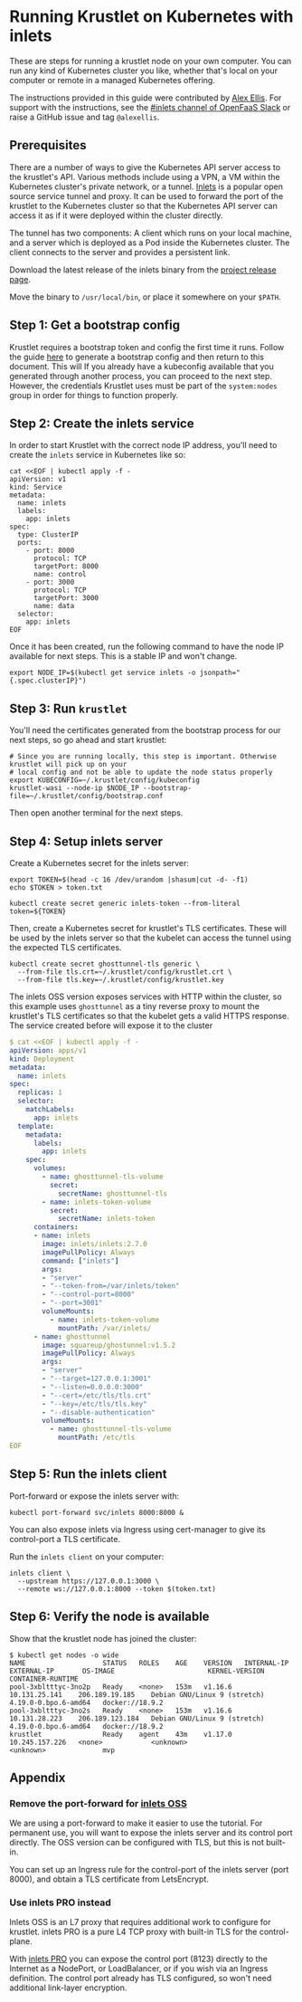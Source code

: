 # Running Krustlet on Kubernetes with inlets

These are steps for running a krustlet node on your own computer. You can run
any kind of Kubernetes cluster you like, whether that's local on your computer
or remote in a managed Kubernetes offering.

The instructions provided in this guide were contributed by [Alex
Ellis](https://github.com/alexellis). For support with the instructions, see the
[#inlets channel of OpenFaaS Slack](https://slack.openfaas.io/) or raise a
GitHub issue and tag `@alexellis`.

## Prerequisites

There are a number of ways to give the Kubernetes API server access to the
krustlet's API. Various methods include using a VPN, a VM within the Kubernetes
cluster's private network, or a tunnel. [Inlets](https://docs.inlets.dev/) is a
popular open source service tunnel and proxy. It can be used to forward the port
of the krustlet to the Kubernetes cluster so that the Kubernetes API server can
access it as if it were deployed within the cluster directly.

The tunnel has two components: A client which runs on your local machine, and a
server which is deployed as a Pod inside the Kubernetes cluster. The client
connects to the server and provides a persistent link.

Download the latest release of the inlets binary from the [project release
page](https://github.com/inlets/inlets/releases).

Move the binary to `/usr/local/bin`, or place it somewhere on your `$PATH`.

## Step 1: Get a bootstrap config

Krustlet requires a bootstrap token and config the first time it runs. Follow
the guide [here](bootstrapping.md) to generate a bootstrap config and then
return to this document. This will If you already have a kubeconfig available
that you generated through another process, you can proceed to the next step.
However, the credentials Krustlet uses must be part of the `system:nodes` group
in order for things to function properly.

## Step 2: Create the inlets service

In order to start Krustlet with the correct node IP address, you'll need to
create the `inlets` service in Kubernetes like so:

```console
cat <<EOF | kubectl apply -f -
apiVersion: v1
kind: Service
metadata:
  name: inlets
  labels:
    app: inlets
spec:
  type: ClusterIP
  ports:
    - port: 8000
      protocol: TCP
      targetPort: 8000
      name: control
    - port: 3000
      protocol: TCP
      targetPort: 3000
      name: data
  selector:
    app: inlets
EOF
```

Once it has been created, run the following command to have the node IP
available for next steps. This is a stable IP and won't change.

```console
export NODE_IP=$(kubectl get service inlets -o jsonpath="{.spec.clusterIP}")
```

## Step 3: Run `krustlet`

You'll need the certificates generated from the bootstrap process for our next
steps, so go ahead and start krustlet:

```console
# Since you are running locally, this step is important. Otherwise krustlet will pick up on your
# local config and not be able to update the node status properly
export KUBECONFIG=~/.krustlet/config/kubeconfig
krustlet-wasi --node-ip $NODE_IP --bootstrap-file=~/.krustlet/config/bootstrap.conf
```

Then open another terminal for the next steps.

## Step 4: Setup inlets server

Create a Kubernetes secret for the inlets server:

```console
export TOKEN=$(head -c 16 /dev/urandom |shasum|cut -d- -f1)
echo $TOKEN > token.txt

kubectl create secret generic inlets-token --from-literal token=${TOKEN}
```

Then, create a Kubernetes secret for krustlet's TLS certificates. These will be
used by the inlets server so that the kubelet can access the tunnel using the
expected TLS certificates.

```console
kubectl create secret ghosttunnel-tls generic \
  --from-file tls.crt=~/.krustlet/config/krustlet.crt \
  --from-file tls.key=~/.krustlet/config/krustlet.key
```

The inlets OSS version exposes services with HTTP within the cluster, so this
example uses `ghosttunnel` as a tiny reverse proxy to mount the krustlet's TLS
certificates so that the kubelet gets a valid HTTPS response. The service
created before will expose it to the cluster

```yaml
$ cat <<EOF | kubectl apply -f -
apiVersion: apps/v1
kind: Deployment
metadata:
  name: inlets
spec:
  replicas: 1
  selector:
    matchLabels:
      app: inlets
  template:
    metadata:
      labels:
        app: inlets
    spec:
      volumes:
        - name: ghosttunnel-tls-volume
          secret:
            secretName: ghosttunnel-tls
        - name: inlets-token-volume
          secret:
            secretName: inlets-token
      containers:
      - name: inlets
        image: inlets/inlets:2.7.0
        imagePullPolicy: Always
        command: ["inlets"]
        args:
        - "server"
        - "--token-from=/var/inlets/token"
        - "--control-port=8000"
        - "--port=3001"
        volumeMounts:
          - name: inlets-token-volume
            mountPath: /var/inlets/
      - name: ghosttunnel
        image: squareup/ghostunnel:v1.5.2
        imagePullPolicy: Always
        args:
        - "server"
        - "--target=127.0.0.1:3001"
        - "--listen=0.0.0.0:3000"
        - "--cert=/etc/tls/tls.crt"
        - "--key=/etc/tls/tls.key"
        - "--disable-authentication"
        volumeMounts:
          - name: ghosttunnel-tls-volume
            mountPath: /etc/tls
EOF
```

## Step 5: Run the inlets client

Port-forward or expose the inlets server with:

```console
kubectl port-forward svc/inlets 8000:8000 &
```

You can also expose inlets via Ingress using cert-manager to give its
control-port a TLS certificate.

Run the `inlets client` on your computer:

```console
inlets client \
  --upstream https://127.0.0.1:3000 \
  --remote ws://127.0.0.1:8000 --token $(token.txt)
```

## Step 6: Verify the node is available

Show that the krustlet node has joined the cluster:

```console
$ kubectl get nodes -o wide
NAME                   STATUS   ROLES    AGE    VERSION   INTERNAL-IP      EXTERNAL-IP       OS-IMAGE                       KERNEL-VERSION         CONTAINER-RUNTIME
pool-3xbltttyc-3no2p   Ready    <none>   153m   v1.16.6   10.131.25.141    206.189.19.185    Debian GNU/Linux 9 (stretch)   4.19.0-0.bpo.6-amd64   docker://18.9.2
pool-3xbltttyc-3no2s   Ready    <none>   153m   v1.16.6   10.131.28.223    206.189.123.184   Debian GNU/Linux 9 (stretch)   4.19.0-0.bpo.6-amd64   docker://18.9.2
krustlet               Ready    agent    43m    v1.17.0   10.245.157.226   <none>            <unknown>                      <unknown>              mvp
```

## Appendix

### Remove the port-forward for [inlets OSS](https://docs.inlets.dev)

We are using a port-forward to make it easier to use the tutorial. For permanent
use, you will want to expose the inlets server and its control port directly.
The OSS version can be configured with TLS, but this is not built-in.

You can set up an Ingress rule for the control-port of the inlets server (port
8000), and obtain a TLS certificate from LetsEncrypt.

### Use inlets PRO instead

Inlets OSS is an L7 proxy that requires additional work to configure for
krustlet. inlets PRO is a pure L4 TCP proxy with built-in TLS for the
control-plane.

With [inlets PRO](https://github.com/inlets/inlets-pro) you can expose the
control port (8123) directly to the Internet as a NodePort, or LoadBalancer, or
if you wish via an Ingress definition. The control port already has TLS
configured, so won't need additional link-layer encryption.
